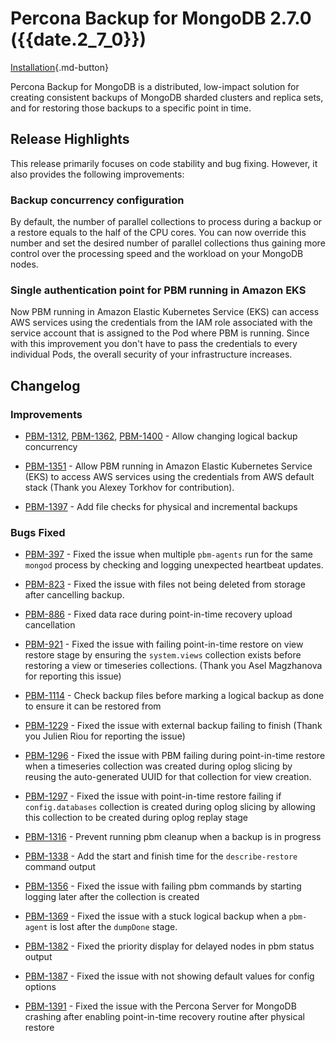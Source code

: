 # Percona Backup for MongoDB 2.7.0 ({{date.2_7_0}})

[Installation](../installation.md){.md-button}


Percona Backup for MongoDB is a distributed, low-impact solution for creating consistent backups of MongoDB sharded clusters and replica sets, and for restoring those backups to a specific point in time.

## Release Highlights

This release primarily focuses on code stability and bug fixing. However, it also provides the following improvements:

### Backup concurrency configuration

By default, the number of parallel collections to process during a backup or a restore equals to the half of the CPU cores. You can now override this number and set the desired number of parallel collections thus gaining more control over the processing speed and the workload on your MongoDB nodes.

### Single authentication point for PBM running in Amazon EKS

Now PBM running in Amazon Elastic Kubernetes Service (EKS) can access AWS services using the credentials from the IAM role associated with the service account that is assigned to the Pod where PBM is running. Since with this improvement you don't have to pass the credentials to every individual Pods, the overall security of your infrastructure increases.


## Changelog

### Improvements

* [PBM-1312](https://perconadev.atlassian.net/browse/PBM-1312), [PBM-1362](https://perconadev.atlassian.net/browse/PBM-1362), [PBM-1400](https://perconadev.atlassian.net/browse/PBM-1400) - Allow changing logical backup concurrency 

* [PBM-1351](https://perconadev.atlassian.net/browse/PBM-1351) - Allow PBM running in Amazon Elastic Kubernetes Service (EKS) to access AWS services using the credentials from AWS default stack (Thank you Alexey Torkhov for contribution).

* [PBM-1397](https://perconadev.atlassian.net/browse/PBM-1397) - Add file checks for physical and incremental backups

### Bugs Fixed

* [PBM-397](https://perconadev.atlassian.net/browse/PBM-397) - Fixed the issue when multiple `pbm-agents` run for the same `mongod` process by checking and logging unexpected heartbeat updates. 

* [PBM-823](https://perconadev.atlassian.net/browse/PBM-823) - Fixed the issue with files not being deleted from storage after cancelling backup.

* [PBM-886](https://perconadev.atlassian.net/browse/PBM-886) - Fixed data race during point-in-time recovery upload cancellation

* [PBM-921](https://perconadev.atlassian.net/browse/PBM-921) - Fixed the issue with failing point-in-time restore on view restore stage by ensuring the `system.views` collection exists before restoring a view or timeseries collections. (Thank you Asel Magzhanova for reporting this issue)

* [PBM-1114](https://perconadev.atlassian.net/browse/PBM-1114) - Check backup files before marking a logical backup as done to ensure it can be restored from

* [PBM-1229](https://perconadev.atlassian.net/browse/PBM-1229) - Fixed the issue with external backup failing to finish (Thank you Julien Riou for reporting the issue)

* [PBM-1296](https://perconadev.atlassian.net/browse/PBM-1296) - Fixed the issue with PBM failing during point-in-time restore when a timeseries collection was created during oplog slicing by reusing the auto-generated UUID for that collection for view creation.

* [PBM-1297](https://perconadev.atlassian.net/browse/PBM-1297) - Fixed the issue with point-in-time restore failing if `config.databases` collection is created during oplog slicing by allowing this collection to be created during oplog replay stage

* [PBM-1316](https://perconadev.atlassian.net/browse/PBM-1316) - Prevent running pbm cleanup when a backup is in progress

* [PBM-1338](https://perconadev.atlassian.net/browse/PBM-1338) - Add the start and finish time for the `describe-restore` command output 

* [PBM-1356](https://perconadev.atlassian.net/browse/PBM-1356) - Fixed the issue with failing pbm commands by starting logging later after the collection is created

* [PBM-1369](https://perconadev.atlassian.net/browse/PBM-1369) - Fixed the issue with a stuck logical backup when a `pbm-agent` is lost after the `dumpDone` stage. 

* [PBM-1382](https://perconadev.atlassian.net/browse/PBM-1382) - Fixed the priority display for delayed nodes in pbm status output

* [PBM-1387](https://perconadev.atlassian.net/browse/PBM-1387) - Fixed the issue with not showing default values for config options 

* [PBM-1391](https://perconadev.atlassian.net/browse/PBM-1391) - Fixed the issue with the Percona Server for MongoDB crashing after enabling point-in-time recovery routine after physical restore





